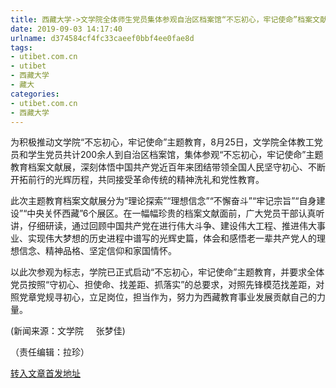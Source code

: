 ```yaml
---
title: 西藏大学->文学院全体师生党员集体参观自治区档案馆“不忘初心，牢记使命”档案文献展 | utibet.com.cn
date: 2019-09-03 14:17:40
urlname: d374584cf4fc33caeef0bbf4ee0fae8d
tags: 
- utibet.com.cn
- utibet
- 西藏大学
- 藏大
categories:
- utibet.com.cn
- 西藏大学
---
```



为积极推动文学院“不忘初心，牢记使命”主题教育，8月25日，文学院全体教工党员和学生党员共计200余人到自治区档案馆，集体参观“不忘初心，牢记使命”主题教育档案文献展，深刻体悟中国共产党近百年来团结带领全国人民坚守初心、不断开拓前行的光辉历程，共同接受革命传统的精神洗礼和党性教育。

此次主题教育档案文献展分为“理论探索”“理想信念”“不懈奋斗”“牢记宗旨”“自身建设”“中央关怀西藏”6个展区。在一幅幅珍贵的档案文献面前，广大党员干部认真听讲，仔细研读，通过回顾中国共产党在进行伟大斗争、建设伟大工程、推进伟大事业、实现伟大梦想的历史进程中谱写的光辉史篇，体会和感悟老一辈共产党人的理想信念、精神品格、坚定信仰和家国情怀。

以此次参观为标志，学院已正式启动“不忘初心，牢记使命”主题教育，并要求全体党员按照“守初心、担使命、找差距、抓落实”的总要求，对照先锋模范找差距，对照党章党规寻初心，立足岗位，担当作为，努力为西藏教育事业发展贡献自己的力量。

(新闻来源：文学院     张梦佳)

（责任编辑：拉珍）





[转入文章首发地址](http://www.utibet.edu.cn/news/article_3_5_15247.html)